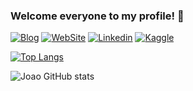 ### Welcome everyone to my profile! 🚀
[![Blog](https://img.shields.io/badge/Medium-12100E?style=for-the-badge&logo=medium&logoColor=white)](https://medium.com/@joogabrieldesouza)
[![WebSite](https://img.shields.io/badge/website-000000?style=for-the-badge&logo=About.me&logoColor=white)](https://joao-gabriel-portfolio-website.herokuapp.com)
[![Linkedin](https://img.shields.io/badge/LinkedIn-0077B5?style=for-the-badge&logo=linkedin&logoColor=white)](https://www.linkedin.com/in/joaogabrieldsp/)
[![Kaggle](https://img.shields.io/badge/Kaggle-20BEFF?style=for-the-badge&logo=Kaggle&logoColor=white)](https://www.kaggle.com/joaogabrieldesouza)

[![Top Langs](https://github-readme-stats.vercel.app/api/top-langs/?username=Joaogabs1346&layout=compact)](https://github.com/anuraghazra/github-readme-stats)

![Joao GitHub stats](https://github-readme-stats.vercel.app/api?username=Joaogabs1346&show_icons=true&theme=dracula)
